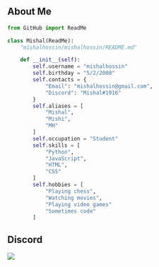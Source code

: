
About Me
--------
```python
from GitHub import ReadMe

class Mishal(ReadMe):
    "mishalhossin/mishalhossin/README.md"

    def __init__(self):
        self.username = "mishalhossin"
        self.birthday = "5/2/2008"
        self.contacts = {
            "Email": "mishalhossin@gmail.com",
            "Discord": "Mishal#1916"
        }
        self.aliases = [
            "Mishal",
            "Mishi",
            "MH"
        ]
        self.occupation = "Student"
        self.skills = [
            "Python",
            "JavaScript",
            "HTML",
            "CSS"
        ]
        self.hobbies = [
            "Playing chess",
            "Watching movies",
            "Playing video games"
            "Sometimes code"
        ]

```
Discord
--------

<a href="https://discord.com/users/1025245410224263258"  align="left">
    <img src="https://lanyard.cnrad.dev/api/1025245410224263258?theme=dark&bg=171515&borderRadius=5px&animated=true&idleMessage=PRobly%20Dying%20Idk">
  </a>
